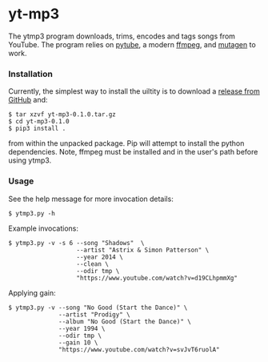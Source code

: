 # yt-mp3

The ytmp3 program downloads, trims, encodes and tags songs from YouTube.
The program relies on [pytube](https://github.com/pytube/pytube),
a modern [ffmpeg](https://ffmpeg.org/), and [mutagen](https://mutagen.readthedocs.io/en/latest/#)
to work.

### Installation

Currently, the simplest way to install the uiltity is to download a
[release from GitHub](https://github.com/foojacksonian/yt-mp3/releases) and:

```
$ tar xzvf yt-mp3-0.1.0.tar.gz
$ cd yt-mp3-0.1.0
$ pip3 install .
```

from within the unpacked package. Pip will attempt to install the python dependencies.
Note, ffmpeg must be installed and in the user's path before using ytmp3.


### Usage

See the help message for more invocation details:

```
$ ytmp3.py -h
```

Example invocations:

```
$ ytmp3.py -v -s 6 --song "Shadows"  \
                   --artist "Astrix & Simon Patterson" \
                   --year 2014 \
                   --clean \
                   --odir tmp \
                   "https://www.youtube.com/watch?v=d19CLhpmmXg"

```

Applying gain:

```
$ ytmp3.py -v --song "No Good (Start the Dance)" \
              --artist "Prodigy" \
              --album "No Good (Start the Dance)" \
              --year 1994 \
              --odir tmp \
              --gain 10 \
              "https://www.youtube.com/watch?v=svJvT6ruolA"
```

